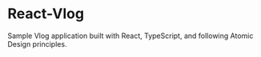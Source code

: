 # React-Vlog
Sample Vlog application built with React, TypeScript, and following Atomic Design principles.
